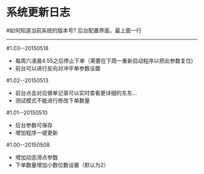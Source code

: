 系统更新日志
=======
#如何知道当前系统的版本号?
后台配置界面，最上面一行
***

#1.03--20150518
* 每周六凌晨4.55之后停止下单（需要在下周一重新启动程序以把此参数复位)
* 前台可以进行反向对冲平单参数设置

#1.02--20150513
* 前台点击对应做单记录可以实时查看更详细的东东...
* 测试模式不能进行修改下单数量

#1.01--20150510
* 后台参数可保存
* 增加程序一键更新

#1.00--20150508
* 增加动态滑点参数
* 下单数量增加小数位数设置（默认为2）
